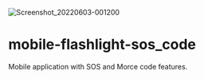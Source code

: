 ![Screenshot_20220603-001200](https://user-images.githubusercontent.com/99483050/175937214-729cea8e-e91c-4605-986f-6afa92ef5996.jpg)
# mobile-flashlight-sos_code
 Mobile application with SOS and Morce code features.
